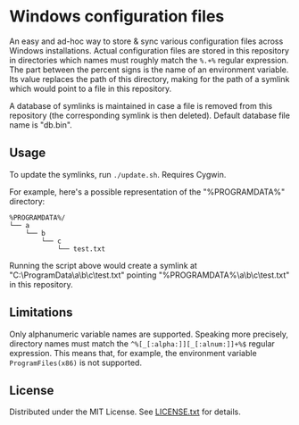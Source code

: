 Windows configuration files
=========================== 

An easy and ad-hoc way to store & sync various configuration files across
Windows installations.
Actual configuration files are stored in this repository in directories which
names must roughly match the `%.+%` regular expression.
The part between the percent signs is the name of an environment variable.
Its value replaces the path of this directory, making for the path of a symlink
which would point to a file in this repository.

A database of symlinks is maintained in case a file is removed from this
repository (the corresponding symlink is then deleted).
Default database file name is "db.bin".

Usage
-----

To update the symlinks, run `./update.sh`.
Requires Cygwin.

For example, here's a possible representation of the "%PROGRAMDATA%" directory:

    %PROGRAMDATA%/
    └── a
        └── b
            └── c
                └── test.txt

Running the script above would create a symlink at
"C:\ProgramData\a\b\c\test.txt" pointing "%PROGRAMDATA%\a\b\c\test.txt" in this
repository.

Limitations
-----------

Only alphanumeric variable names are supported.
Speaking more precisely, directory names must match the
`^%[_[:alpha:]][_[:alnum:]]+%$` regular expression.
This means that, for example, the environment variable `ProgramFiles(x86)` is
not supported.

License
-------

Distributed under the MIT License.
See [LICENSE.txt] for details.

[LICENSE.txt]: LICENSE.txt
